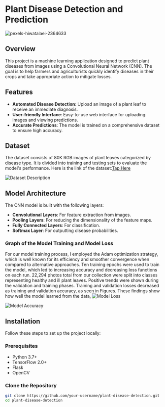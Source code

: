 # Plant Disease Detection and Prediction

![pexels-hiwatalaei-2364633](https://github.com/PritishDoc/Plant-Disease-Detection-and-Prediction_/assets/141579651/b2fd1d0a-35ea-49dc-b9d2-79218f831de7)

## Overview

This project is a machine learning application designed to predict plant diseases from images using a Convolutional Neural Network (CNN). The goal is to help farmers and agriculturists quickly identify diseases in their crops and take appropriate action to mitigate losses.

## Features

- **Automated Disease Detection**: Upload an image of a plant leaf to receive an immediate diagnosis.
- **User-friendly Interface**: Easy-to-use web interface for uploading images and viewing predictions.
- **Accurate Predictions**: The model is trained on a comprehensive dataset to ensure high accuracy.

## Dataset

The dataset consists of 80K RGB images of plant leaves categorized by disease type. It is divided into training and testing sets to evaluate the model's performance.
Here is the link of the dataset:[Tap Here](https://www.kaggle.com/datasets/vipoooool/new-plant-diseases-dataset)

![Dataset Description](D:\Program\git-repo\Plant-Disease-Detection-and-Prediction_\44.png)

## Model Architecture

The CNN model is built with the following layers:

- **Convolutional Layers**: For feature extraction from images.
- **Pooling Layers**: For reducing the dimensionality of the feature maps.
- **Fully Connected Layers**: For classification.
- **Softmax Layer**: For outputting disease probabilities.

### Graph of the Model Training and Model Loss
 For our model training process, I employed the Adam optimization strategy, which is well known for its efficiency and smoother convergence when compared to alternative approaches. Ten training epochs were used to train the model, which led to increasing accuracy and decreasing loss functions on each run. 22,294 photos total from our collection were split into classes representing healthy and ill plant leaves. Positive trends were shown during the validation and training phases. Training and validation losses decreased as training and validation accuracy, as seen in Figures. These findings show how well the model learned from the data,
 ![Model Loss](D:\Program\git-repo\Plant-Disease-Detection-and-Prediction_\12.png)

 ![Model Accuracy](D:\Program\git-repo\Plant-Disease-Detection-and-Prediction_\output.png)


## Installation

Follow these steps to set up the project locally:

### Prerequisites

- Python 3.7+
- TensorFlow 2.0+
- Flask
- OpenCV


### Clone the Repository

```bash
git clone https://github.com/your-username/plant-disease-detection.git
cd plant-disease-detection
